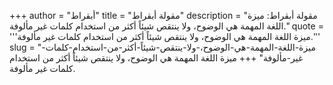 +++
author = "أبقراط"
title = "مقولة أبقراط"
description = "مقولة أبقراط: ميزة اللغة المهمة هي الوضوح، ولا ينتقص شيئاً أكثر من استخدام كلمات غير مألوفة."
quote = '''ميزة اللغة المهمة هي الوضوح، ولا ينتقص شيئاً أكثر من استخدام كلمات غير مألوفة.'''
slug = "ميزة-اللغة-المهمة-هي-الوضوح،-ولا-ينتقص-شيئاً-أكثر-من-استخدام-كلمات-غير-مألوفة"
+++
ميزة اللغة المهمة هي الوضوح، ولا ينتقص شيئاً أكثر من استخدام كلمات غير مألوفة.
